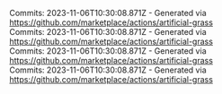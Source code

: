 Commits: 2023-11-06T10:30:08.871Z - Generated via https://github.com/marketplace/actions/artificial-grass
<br>
Commits: 2023-11-06T10:30:08.871Z - Generated via https://github.com/marketplace/actions/artificial-grass
<br>
Commits: 2023-11-06T10:30:08.871Z - Generated via https://github.com/marketplace/actions/artificial-grass
<br>
Commits: 2023-11-06T10:30:08.871Z - Generated via https://github.com/marketplace/actions/artificial-grass
<br>
